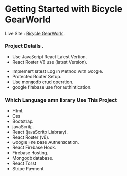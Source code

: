 # Getting Started with Bicycle GearWorld

Live Site : [Bicycle GearWorld](https://manufacture-site-12.web.app/).

### Project Details .

- Use JavaScript React Latest Vertion.
- React Router V6 use (latest Version).

* Implement latest Log in Method with Google.
* Protected Router Setup.
* Use mongodb crud operation.
* google firebase use fror authintication.

### Which Language amn library Use This Project

- Html.
- Css
- Bootstrap.
- javaScritp.
- React (javaScritp Liabrary).
- React Router (v6).
- Google Fire base Authentication.
- React Firebase Hook.
- Firebase Hosting.
- Mongodb database.
- React Toast
- Stripe Payment
